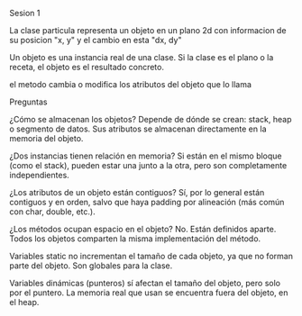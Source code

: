 Sesion 1

La clase particula representa un objeto en un plano 2d con informacion de su posicion "x, y" y el cambio en esta "dx, dy"

Un objeto es una instancia real de una clase. Si la clase es el plano o la receta, el objeto es el resultado concreto.

el metodo cambia o modifica los atributos del objeto que lo llama 

Preguntas

¿Cómo se almacenan los objetos?	Depende de dónde se crean: stack, heap o segmento de datos. Sus atributos se almacenan directamente en la memoria del objeto.


¿Dos instancias tienen relación en memoria?	Si están en el mismo bloque (como el stack), pueden estar una junto a la otra, pero son completamente independientes.

¿Los atributos de un objeto están contiguos? Sí, por lo general están contiguos y en orden, salvo que haya padding por alineación (más común con char, double, etc.).

¿Los métodos ocupan espacio en el objeto? No. Están definidos aparte. Todos los objetos comparten la misma implementación del método.

Variables static no incrementan el tamaño de cada objeto, ya que no forman parte del objeto. Son globales para la clase.

Variables dinámicas (punteros) sí afectan el tamaño del objeto, pero solo por el puntero. La memoria real que usan se encuentra fuera del objeto, en el heap.
